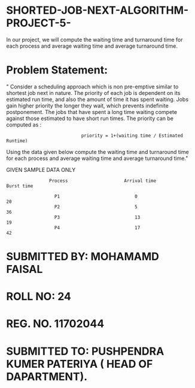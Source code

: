 # SHORTED-JOB-NEXT-ALGORITHM-PROJECT-5-
In our project, we will compute the waiting time and turnaround time for each process and average waiting time and average turnaround time.

# Problem Statement:
" Consider a scheduling approach which is non pre-emptive similar to shortest job next in nature. The priority of each job is dependent on its estimated run time, and also the amount of time it has spent waiting. Jobs gain higher priority the longer they wait, which prevents indefinite postponement. The jobs that have spent a long time waiting compete against those estimated to have short run times. The priority can be computed as :
          
                                priority = 1+(waiting time / Estimated Runtime)
                                
 Using the data given below compute the waiting time and turnaround time for each process and average waiting time and average turnaround time."
 
 GIVEN SAMPLE DATA ONLY
 
                    Process                     Arrival time                      Burst time
                  
                      P1                            0                                  20
                      P2                            5                                  36
                      P3                            13                                 19
                      P4                            17                                 42
# SUBMITTED BY: MOHAMAMD FAISAL 
# ROLL NO: 24 
# REG. NO. 11702044
# SUBMITTED TO: PUSHPENDRA KUMER PATERIYA ( HEAD OF DAPARTMENT).
